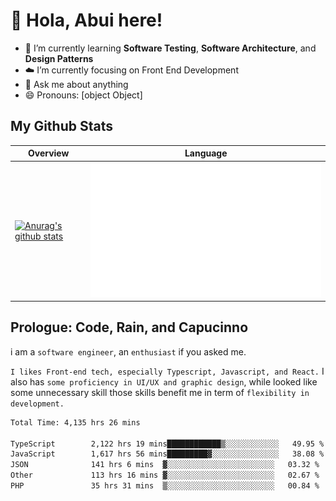 # 👋 Hola, Abui here!

- 🌱 I’m currently learning **Software Testing**, **Software Architecture**, and **Design Patterns**
- ☁️ I’m currently focusing on Front End Development
- 💬 Ask me about anything
- 😄 Pronouns: [object Object]

## My Github Stats

| Overview | Language |
| --- | --- |
|[![Anurag's github stats](https://github-readme-stats.vercel.app/api?username=abui-am&count_private=true)](https://github.com/anuraghazra/github-readme-stats)|![Language](https://raw.githubusercontent.com/abui-am/stats/c6455f656dfce7acd3951e5ec5b25d72af0b2ee3/generated/languages.svg)|

## Prologue: Code, Rain, and Capucinno
i am a `software engineer`, an `enthusiast` if you asked me. 

`I likes Front-end tech, especially Typescript, Javascript, and React.` I also has `some proficiency in UI/UX and graphic design`, while looked like some unnecessary skill those skills benefit me in term of `flexibility in development.`


<!--START_SECTION:waka-->

```txt
Total Time: 4,135 hrs 26 mins

TypeScript        2,122 hrs 19 mins████████████▒░░░░░░░░░░░░   49.95 %
JavaScript        1,617 hrs 56 mins█████████▓░░░░░░░░░░░░░░░   38.08 %
JSON              141 hrs 6 mins  ▓░░░░░░░░░░░░░░░░░░░░░░░░   03.32 %
Other             113 hrs 16 mins ▓░░░░░░░░░░░░░░░░░░░░░░░░   02.67 %
PHP               35 hrs 31 mins  ▒░░░░░░░░░░░░░░░░░░░░░░░░   00.84 %
```

<!--END_SECTION:waka-->
